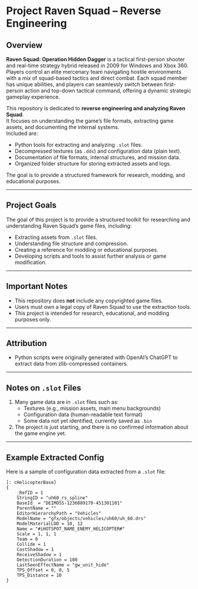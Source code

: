 # Project Raven Squad – Reverse Engineering

## Overview
**Raven Squad: Operation Hidden Dagger** is a tactical first-person shooter and real-time strategy hybrid released in 2009 for Windows and Xbox 360. Players control an elite mercenary team navigating hostile environments with a mix of squad-based tactics and direct combat. Each squad member has unique abilities, and players can seamlessly switch between first-person action and top-down tactical command, offering a dynamic strategic gameplay experience.

This repository is dedicated to **reverse engineering and analyzing Raven Squad**.  
It focuses on understanding the game’s file formats, extracting game assets, and documenting the internal systems.  
Included are:
- Python tools for extracting and analyzing `.slot` files.  
- Decompressed textures (as `.dds`) and configuration data (plain text).  
- Documentation of file formats, internal structures, and mission data.  
- Organized folder structure for storing extracted assets and logs.  

The goal is to provide a structured framework for research, modding, and educational purposes.

---

## Project Goals
The goal of this project is to provide a structured toolkit for researching and understanding Raven Squad’s game files, including:
- Extracting assets from `.slot` files.
- Understanding file structure and compression.
- Creating a reference for modding or educational purposes.
- Developing scripts and tools to assist further analysis or game modification.

---

## Important Notes
- This repository does **not** include any copyrighted game files.
- Users must own a legal copy of Raven Squad to use the extraction tools.
- This project is intended for research, educational, and modding purposes only.

---

## Attribution
- Python scripts were originally generated with OpenAI’s ChatGPT to extract data from zlib-compressed containers.

---

## Notes on `.slot` Files
1. Many game data are in `.slot` files such as:
   - Textures (e.g., mission assets, main menu backgrounds)  
   - Configuration data (human-readable text format)  
   - Some data not yet identified, currently saved as `.bin`  
2. The project is just starting, and there is no confirmed information about the game engine yet.

---

## Example Extracted Config

Here is a sample of configuration data extracted from a `.slot` file:

```plaintext
[: cHelicopterBase]
{
    _RefID = 1
    StringID = "uh60_rs_spline"
    BaseId_ = "DEIMOSS-1236089170-451301101"
    ParentName = ""
    EditorHierarchyPath = "Vehicles"
    ModelName = "gfx/objects/vehicles/uh60/uh_60.drs"
    ModelMaterialLOD = 10, 12
    Name = "#iHOTSPOT_NAME_ENEMY_HELICOPTER#"
    Scale = 1, 1, 1
    Team = 0
    Collide = 1
    CastShadow = 1
    ReceiveShadow = 1
    DetectionDuration = 100
    LastSeenEffectName = "gw_unit_hide"
    TPS_Offset = 0, 0, 5
    TPS_Distance = 10
}
```
